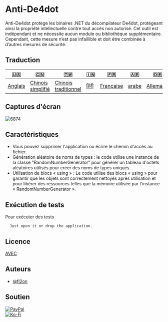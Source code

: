 # Anti-De4dot

Anti-De4dot protège les binaires .NET du décompilateur De4dot, protégeant ainsi la propriété intellectuelle contre tout accès non autorisé. Cet outil est indépendant et ne nécessite aucun module ou bibliothèque supplémentaire. Cependant, cette mesure n’est pas infaillible et doit être combinée à d’autres mesures de sécurité.

## Traduction

| 🇺🇸                 | 🇨🇳                                 | 🇹🇼                                    | 🇮🇳                  | 🇫🇷                      | 🇦🇪                  | 🇩🇪                     | 🇯🇵                     | 🇪🇸                     |
| -------------------- | ------------------------------------ | --------------------------------------- | --------------------- | ------------------------- | --------------------- | ------------------------ | ------------------------ | ------------------------ |
| [Anglais](README.md) | [Chinois simplifié](README.zh-CN.md) | [Chinois traditionnel](README.zh-TW.md) | [हिंदी](README.hi.md) | [Française](README.fr.md) | [arabe](README.ar.md) | [Allemand](README.de.md) | [japonais](README.ja.md) | [Espagnol](README.es.md) |

## Captures d'écran

![6874](https://github.com/fl2on/Anti-De4dot/assets/69091361/0a750eb0-44e3-4d15-a799-16382325b8e8)

## Caractéristiques

-   Vous pouvez supprimer l'application ou écrire le chemin d'accès au fichier.
-   Génération aléatoire de noms de types : le code utilise une instance de la classe "RandomNumberGenerator" pour générer un tableau d'octets aléatoires utilisés pour créer des noms de types uniques.
-   Utilisation de blocs « using » : Le code utilise des blocs « using » pour garantir que les objets sont correctement nettoyés après utilisation et pour libérer des ressources telles que la mémoire utilisée par l'instance « RandomNumberGenerator ».

## Exécution de tests

Pour exécuter des tests

```text
  Just open it or drop the application.
```

## Licence

[AVEC](https://choosealicense.com/licenses/mit/)

## Auteurs

-   [@fl2on](https://www.github.com/fl2on)

## Soutien

[![PayPal](https://img.shields.io/badge/PayPal-00457C?style=for-the-badge&logo=paypal&logoColor=white)](https://paypal.me/nova355killer)  
[![Ko-Fi](https://img.shields.io/badge/kofi-00457C?style=for-the-badge&logo=ko-fi&logoColor=white)](https://ko-fi.com/nova355)
